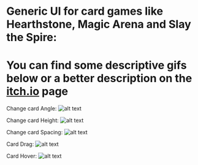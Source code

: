 # Generic UI for card games like Hearthstone, Magic Arena and Slay the Spire:
# You can find some descriptive gifs below or a better description on the [itch.io](https://ycarowr.itch.io/cardgameui) page

Change card Angle:
![alt text](https://github.com/ycarowr/UiCard/blob/master/Assets/Textures/Ui%20Card%20Gifs/card%20angle.gif)

Change card Height:
![alt text](https://github.com/ycarowr/UiCard/blob/master/Assets/Textures/Ui%20Card%20Gifs/card%20height.gif)

Change card Spacing:
![alt text](https://github.com/ycarowr/UiCard/blob/master/Assets/Textures/Ui%20Card%20Gifs/card%20spacing.gif)

Card Drag:
![alt text](https://github.com/ycarowr/UiCard/blob/master/Assets/Textures/Ui%20Card%20Gifs/carddrag.gif)

Card Hover:
![alt text](https://github.com/ycarowr/UiCard/blob/master/Assets/Textures/Ui%20Card%20Gifs/cardhover.gif)
